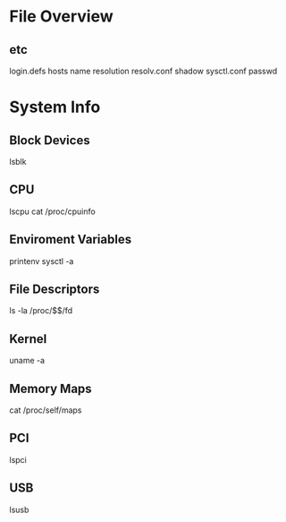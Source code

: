 # File Overview

## etc
login.defs
hosts
    name resolution
resolv.conf
shadow
sysctl.conf
passwd


# System Info

## Block Devices
lsblk

## CPU
lscpu
cat /proc/cpuinfo

## Enviroment Variables
printenv
sysctl -a

## File Descriptors
ls -la /proc/$$/fd

## Kernel
uname -a

## Memory Maps
cat /proc/self/maps

## PCI
lspci

## USB
lsusb
